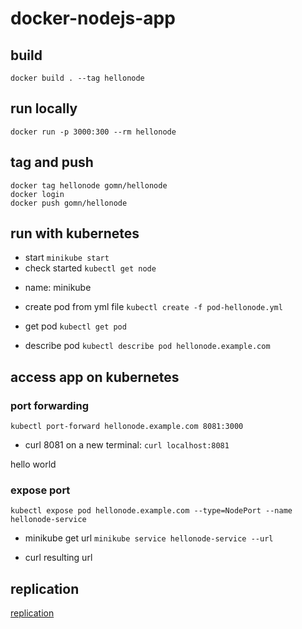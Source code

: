 # docker-nodejs-app

## build
`docker build . --tag hellonode `

## run locally
`docker run -p 3000:300 --rm hellonode  `

## tag and push 
```
docker tag hellonode gomn/hellonode
docker login
docker push gomn/hellonode
```

## run with kubernetes
* start
`minikube start`
* check started
`kubectl get node`
- name: minikube

* create pod from yml file
`kubectl create -f pod-hellonode.yml`

* get pod
`kubectl get pod`

* describe pod
`kubectl describe pod hellonode.example.com`

## access app on kubernetes

### port forwarding 
`kubectl port-forward hellonode.example.com 8081:3000`

* curl 8081
on a new terminal:
`curl localhost:8081`

hello world

### expose port

`kubectl expose pod hellonode.example.com --type=NodePort --name hellonode-service`

* minikube get url
`minikube service hellonode-service --url`

* curl resulting url

## replication 
[replication](README-replication.md)



